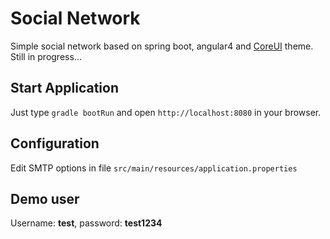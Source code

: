 # Social Network

Simple social network based on spring boot, angular4 and [CoreUI](http://coreui.io/) theme. Still in progress...

## Start Application

Just type ```gradle bootRun``` and open ```http://localhost:8080``` in your browser.

## Configuration

Edit SMTP options in file ```src/main/resources/application.properties```

## Demo user

Username: **test**, password: **test1234**